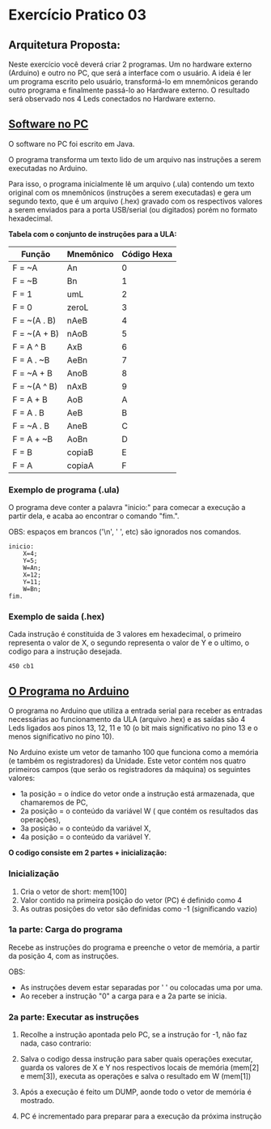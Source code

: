 # Exercício Pratico 03

## **Arquitetura Proposta**:
Neste exercício você deverá criar 2 programas. Um no hardware externo (Arduino) e outro no PC, que será a 
interface com o usuário. A ideia é ler um programa escrito pelo usuário, transformá-lo em mnemônicos gerando 
outro programa e finalmente passá-lo ao Hardware externo. O resultado será observado nos 4 Leds conectados no 
Hardware externo.

## **[Software no PC](CEP03.java)**

O software no PC foi escrito em Java.

O programa transforma um texto lido de um arquivo nas instruções a serem executadas no Arduino.

Para isso, o programa inicialmente lê um arquivo (.ula) contendo um texto original com os mnemônicos (instruções a serem executadas)
e gera um segundo texto, que é um arquivo (.hex) gravado com os respectivos valores a serem enviados para a porta USB/serial
(ou digitados) porém no formato hexadecimal.

**Tabela com o conjunto de instruções para a ULA:**

| **Função**    | **Mnemônico** |**Código Hexa**|
|---------------|---------------|---------------|
| F =  ~A       | An            |      0        |
| F =  ~B       | Bn            |      1        |
| F =   1       | umL           |      2        |
| F =   0       | zeroL         |      3        |
| F = ~(A . B)  | nAeB          |      4        |
| F = ~(A + B)  | nAoB          |      5        |
| F =   A ^ B   | AxB           |      6        |
| F =   A . ~B  | AeBn          |      7        |
| F =  ~A + B   | AnoB          |      8        |
| F = ~(A ^ B)  | nAxB          |      9        |
| F =   A + B   | AoB           |      A        |
| F =   A . B   | AeB           |      B        |
| F =  ~A . B   | AneB          |      C        |
| F =   A + ~B  | AoBn          |      D        |
| F =   B       | copiaB        |      E        |
| F =   A       | copiaA        |      F        |

### **Exemplo de programa (.ula)**

O programa deve conter a palavra "inicio:" para comecar a execução a partir dela, e acaba ao encontrar o comando "fim.".

OBS: espaços em brancos ('\n', ' ', etc) são ignorados nos comandos.

```
inicio:
    X=4;
    Y=5;
    W=An;
    X=12;
    Y=11;
    W=Bn;
fim.
```

### **Exemplo de saida (.hex)**

Cada instrução é constituida de 3 valores em hexadecimal, o primeiro representa o valor de X, o segundo representa o valor de Y e o ultimo,
o codigo para a instrução desejada.

```
450 cb1
```

## **[O Programa no Arduino](programaArduino.ino)**
O programa no Arduino que utiliza a entrada serial para receber as entradas necessárias 
ao funcionamento da ULA (arquivo .hex) e as saídas são 4 Leds ligados aos pinos 13, 12, 11 e 10 (o 
bit mais significativo no pino 13 e o menos significativo no pino 10).

No Arduino existe um vetor de tamanho 100 que funciona como a memória (e também os registradores) da Unidade.
Este vetor contém nos quatro primeiros campos (que serão os registradores da máquina) os seguintes 
valores:

- 1a posição = o índice do vetor onde a instrução está armazenada, que chamaremos de PC,
- 2a posição = o conteúdo da variável W ( que contém os resultados das operações),
- 3a posição = o conteúdo da variável X,
- 4a posição = o conteúdo da variável Y.

**O codigo consiste em 2 partes + inicialização:**

### **Inicialização**

1. Cria o vetor de short: mem[100]
2. Valor contido na primeira posição do vetor (PC) é definido como 4
3. As outras posições do vetor são definidas como -1 (significando vazio)

### **1a parte: Carga do programa**

Recebe as instruções do programa e preenche o vetor de memória, a partir da posição 4, com as instruções.

OBS:
- As instruções devem estar separadas por ' ' ou colocadas uma por uma.
- Ao receber a instrução "0" a carga para e a 2a parte se inicia.

### **2a parte: Executar as instruções**

1. Recolhe a instrução apontada pelo PC, se a instrução for -1, não faz nada, caso contrario:

2. Salva o codigo dessa instrução para saber quais operações executar,
guarda os valores de X e Y nos respectivos locais de memória (mem[2] e mem[3]),
executa as operações e salva o resultado em W (mem[1])

3. Após a execução é feito um DUMP, aonde todo o vetor de memória é mostrado.

4. PC é incrementado para preparar para a execução da próxima instrução

